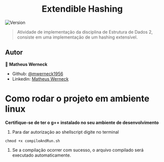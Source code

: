 <h1 align="center">Extendible Hashing</h1>
<p>
  <img alt="Version" src="https://img.shields.io/badge/version-0.1.0-blue.svg?cacheSeconds=2592000" />
</p>

> Atividade de implementação da disciplina de Estrutura de Dados 2, consiste em uma implementação de um hashing extensível.
## Autor

👤 **Matheus Werneck**

* Github: [@mwerneck1956](https://github.com/mwerneck1956)
* Linkedin: [Matheus Werneck](https://www.linkedin.com/in/matheus-werneck-2aa222178/)

# Como rodar o projeto em ambiente linux

**Certifique-se de ter o g++ instalado no seu ambiente de desenvolvimento**

1. Para dar autorização ao shellscript digite no terminal 
```
chmod +x compileAndRun.sh 
```

1. Se a compilação ocorrer com sucesso, o arquivo compilado será executado automaticamente.
